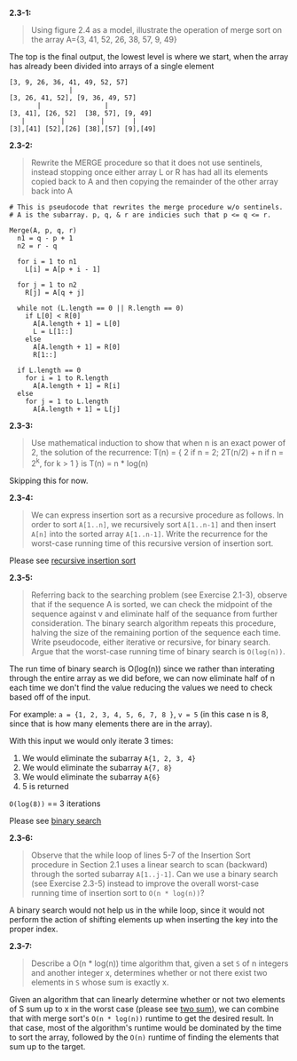 **2.3-1:**

> Using figure 2.4 as a model, illustrate the operation of merge sort on the array A={3, 41, 52, 26, 38, 57, 9, 49}

The top is the final output, the lowest level is where we start, when the array has already been divided into arrays of a single element

```
[3, 9, 26, 36, 41, 49, 52, 57]
               |
[3, 26, 41, 52], [9, 36, 49, 57]
       |                |
[3, 41], [26, 52]  [38, 57], [9, 49]
   |         |         |       |
[3],[41] [52],[26] [38],[57] [9],[49]

```

**2.3-2:**

> Rewrite the MERGE procedure so that it does not use sentinels, instead stopping once either array L or R has had all its elements copied back to A and then copying the remainder of the other array back into A

```
# This is pseudocode that rewrites the merge procedure w/o sentinels.
# A is the subarray. p, q, & r are indicies such that p <= q <= r.

Merge(A, p, q, r)
  n1 = q - p + 1
  n2 = r - q

  for i = 1 to n1
    L[i] = A[p + i - 1]

  for j = 1 to n2
    R[j] = A[q + j]

  while not (L.length == 0 || R.length == 0)
    if L[0] < R[0]
      A[A.length + 1] = L[0]
      L = L[1::]
    else
      A[A.length + 1] = R[0]
      R[1::]

  if L.length == 0
    for i = 1 to R.length
      A[A.length + 1] = R[i]
  else
    for j = 1 to L.length
      A[A.length + 1] = L[j]
```

**2.3-3:**

> Use mathematical induction to show that when n is an exact power of 2, the solution of the recurrence:
> T(n) = { 2 if n = 2; 2T(n/2) + n if n = 2<sup>k</sup>, for k > 1 }
> is T(n) = n * log(n)

Skipping this for now.

**2.3-4:**

> We can express insertion sort as a recursive procedure as follows. In order to sort `A[1..n]`, we recursively sort `A[1..n-1]` and then insert `A[n]` into the sorted array `A[1..n-1]`. Write the recurrence for the worst-case running time of this recursive version of insertion sort.

Please see [recursive insertion sort](#)

**2.3-5:**

> Referring back to the searching problem (see Exercise 2.1-3), observe that if the sequence A is sorted, we can check the midpoint of the sequence against v and eliminate half of the sequance from further consideration. The binary search algorithm repeats this procedure, halving the size of the remaining portion of the sequence each time. Write pseudocode, either iterative or recursive, for binary search. Argue that the worst-case running time of binary search is `O(log(n))`.

The run time of binary search is O(log(n)) since we rather than interating through the entire array as we did before, we can now eliminate half of n each time we don't find the value reducing the values we need to check based off of the input.

For example: `a = {1, 2, 3, 4, 5, 6, 7, 8 }`, `v = 5` (in this case n is 8, since that is how many elements there are in the array).

With this input we would only iterate 3 times:

1. We would eliminate the subarray `A{1, 2, 3, 4}`
2. We would eliminate the subarray `A{7, 8}`
3. We would eliminate the subarray `A{6}`
4. 5 is returned

`O(log(8))` == 3 iterations

Please see [binary search](#)

**2.3-6:**

> Observe that the while loop of lines 5-7 of the Insertion Sort procedure in Section 2.1 uses a linear search to scan (backward) through the sorted subarray `A[1..j-1]`. Can we use a binary search (see Exercise 2.3-5) instead to improve the overall worst-case running time of insertion sort to `O(n * log(n))`?

A binary search would not help us in the while loop, since it would not perform the action of shifting elements up when inserting the key into the proper index.

**2.3-7:**

> Describe a O(n * log(n)) time algorithm that, given a set `S` of n integers and another integer x, determines whether or not there exist two elements in `S` whose sum is exactly x.

Given an algorithm that can linearly determine whether or not two elements of S sum up to x in the worst case (please see [two sum](#)), we can combine that with merge sort's `O(n * log(n))` runtime to get the desired result. In that case, most of the algorithm's runtime would be dominated by the time to sort the array, followed by the `O(n)` runtime of finding the elements that sum up to the target.

